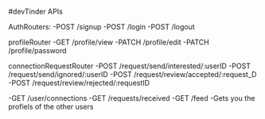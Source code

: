 #devTinder APIs

AuthRouters:
-POST /signup
-POST /login
-POST /logout

profileRouter
-GET /profile/view
-PATCH /profile/edit
-PATCH /profile/password

connectionRequestRouter
-POST /request/send/interested/:userID
-POST /request/send/ignored/:userID
-POST /request/review/accepted/:request_D
-POST /request/review/rejected/:requestID


-GET /user/connections
-GET /requests/received
-GET /feed -Gets you the profiels of the other users 
